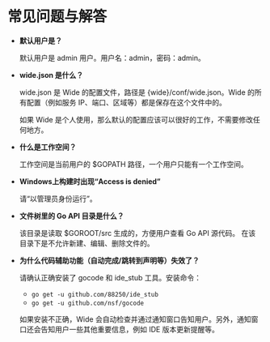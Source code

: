 # 常见问题与解答

* **默认用户是？**

  默认用户是 admin 用户。用户名：admin，密码：admin。

* **wide.json 是什么？**

  wide.json 是 Wide 的配置文件，路径是 {wide}/conf/wide.json。Wide 的所有配置（例如服务 IP、端口、区域等）都是保存在这个文件中的。

  如果 Wide 是个人使用，那么默认的配置应该可以很好的工作，不需要修改任何地方。

* **什么是工作空间？**

  工作空间是当前用户的 $GOPATH 路径，一个用户只能有一个工作空间。

* **Windows上构建时出现“Access is denied”**

  请“以管理员身份运行”。

* **文件树里的 Go API 目录是什么？**

  该目录是读取 $GOROOT/src 生成的，方便用户查看 Go API 源代码。 在该目录下是不允许新建、编辑、删除文件的。

* **为什么代码辅助功能（自动完成/跳转到声明等）失效了？**

  请确认正确安装了 gocode 和 ide_stub 工具。安装命令：
  * ````go get -u github.com/88250/ide_stub````
  * ````go get -u github.com/nsf/gocode````

  如果安装不正确，Wide 会自动检查并通过通知窗口告知用户。另外，通知窗口还会告知用户一些其他重要信息，例如 IDE 版本更新提醒等。

